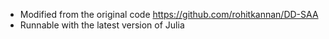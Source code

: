 - Modified from the original code https://github.com/rohitkannan/DD-SAA
- Runnable with the latest version of Julia